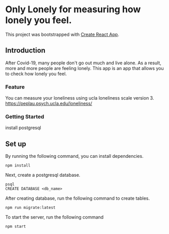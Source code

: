 # Only Lonely for measuring how lonely you feel.

This project was bootstrapped with [Create React App](https://github.com/facebook/create-react-app).

## Introduction

After Covid-19, many people don't go out much and live alone. As a result, more and more people are feeling lonely. This app is an app that allows you to check how lonely you feel.

### Feature

You can measure your loneliness using ucla loneliness scale version 3.
https://peplau.psych.ucla.edu/loneliness/


### Getting Started

install postgresql


## Set up

By running the following command, you can install dependencies.
```
npm install
```
Next, create a postgresql database.
```
psql
CREATE DATABASE <db_name>
```

After creating database, run the following command to create tables.
```
npm run migrate:latest
```
To start the server, run the following command
```
npm start
```



